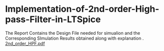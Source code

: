 # Implementation-of-2nd-order-High-pass-Filter-in-LTSpice


The Report Contains the Design File needed for simualion and the Corresponding SImulation Results obtained along with explanation . [2nd_order_HPF.pdf](https://github.com/Tanishqgithub/Implementation-of-2nd-order-High-pass-Filter-in-LTSpice/files/14106878/2nd_order_HPF.pdf)

